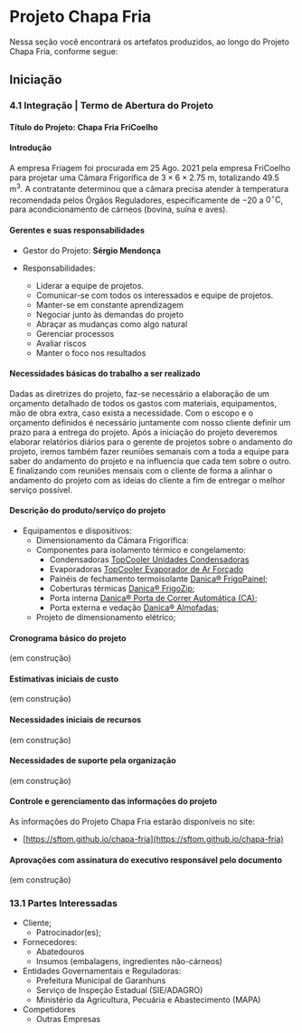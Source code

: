 # Projeto Chapa Fria

Nessa seção você encontrará os artefatos produzidos, ao longo do Projeto Chapa Fria, conforme segue:

## Iniciação

### 4.1 Integração | Termo de Abertura do Projeto

#### Título do Projeto: **Chapa Fria FriCoelho**

#### Introdução

A empresa Friagem foi procurada em 25 Ago. 2021 pela empresa FriCoelho para projetar uma Câmara Frigorífica de $3 \times 6 \times 2.75 \text{ m}$, totalizando $49.5\text{ m}^3$. A contratante determinou que a câmara precisa atender à temperatura recomendada pelos Órgãos Reguladores, especificamente de $-20$ a $0^\circ\text{C}$, para acondicionamento de cárneos (bovina, suína e aves).

#### Gerentes e suas responsabilidades

- Gestor do Projeto: **Sérgio Mendonça**

- Responsabilidades:
    - Liderar a equipe de projetos.
    - Comunicar-se com todos os interessados e equipe de projetos.
    - Manter-se em constante aprendizagem
    - Negociar junto às demandas do projeto
    - Abraçar as mudanças como algo natural
    - Gerenciar processos
    - Avaliar riscos
    - Manter o foco nos resultados

#### Necessidades básicas do trabalho a ser realizado

Dadas as diretrizes do projeto, faz-se necessário a elaboração de um orçamento detalhado de todos os gastos com materiais, equipamentos, mão de obra extra, caso exista a necessidade. Com o escopo e o orçamento definidos é necessário juntamente com nosso cliente definir um prazo para a entrega do projeto. Após a iniciação do projeto deveremos elaborar relatórios diários para o gerente de projetos sobre o andamento do projeto, iremos também fazer reuniões semanais com a toda a equipe para saber do andamento do projeto e na influencia que cada tem sobre o outro. E finalizando com reuniões mensais com o cliente de forma a alinhar o andamento do projeto com as ideias do cliente a fim de entregar o melhor serviço possível.

#### Descrição do produto/serviço do projeto

- Equipamentos e dispositivos:
    - Dimensionamento da Câmara Frigorífica:
    - Componentes para isolamento térmico e congelamento:
        - Condensadoras [TopCooler Unidades Condensadoras](https://www.topcooler.com.br/unidade-condensadora-top-cooler)
        - Evaporadoras [TopCooler Evaporador de Ar Forçado](https://www.topcooler.com.br/evaporadores-forcador-de-ar)
        - Painéis de fechamento termoisolante [Danica&reg; FrigoPainel](https://danica.com.br/produtos/frigopainel);
        - Coberturas térmicas [Danica&reg; FrigoZip](https://danica.com.br/produtos/frigozip);
        - Porta interna [Danica&reg; Porta de Correr Automática (CA)](https://danica.com.br/produtos/porta-de-correr-automatica);
        - Porta externa e vedação [Danica&reg; Almofadas](https://danica.com.br/produtos/almofadas);
    - Projeto de dimensionamento elétrico;

#### Cronograma básico do projeto

(em construção)

#### Estimativas iniciais de custo

(em construção)

#### Necessidades iniciais de recursos

(em construção)

#### Necessidades de suporte pela organização

(em construção)

#### Controle e gerenciamento das informações do projeto

As informações do Projeto Chapa Fria estarão disponíveis no site:

- [https://sftom.github.io/chapa-fria](https://sftom.github.io/chapa-fria)

#### Aprovações com assinatura do executivo responsável pelo documento 

(em construção)

### 13.1 Partes Interessadas

- Cliente;
    - Patrocinador(es);
- Fornecedores:
    - Abatedouros
    - Insumos (embalagens, ingredientes não-cárneos)
- Entidades Governamentais e Reguladoras:
    - Prefeitura Municipal de Garanhuns
    - Serviço de Inspeção Estadual (SIE/ADAGRO)
    - Ministério da Agricultura, Pecuária e Abastecimento (MAPA)
- Competidores
    - Outras Empresas